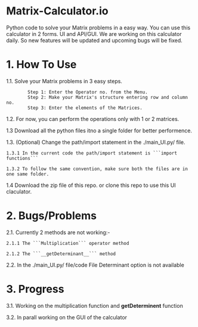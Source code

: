 # Matrix-Calculator.io
Python code to solve your Matrix problems in a easy way. You can use this calculator in 2 forms. UI and API/GUI. We are working on this calculator daily. So new features will be updated and upcoming bugs will be fixed.

# 1. How To Use
1.1. Solve your Matrix problems in 3 easy steps.

            Step 1: Enter the Operator no. from the Menu.
            Step 2: Make your Matrix's structure entering row and column no.
            Step 3: Enter the elements of the Matrices.

1.2. For now, you can perform the operations only with 1 or 2 matrices.

1.3 Download all the python files itno a single folder for better performence.

1.3. (Optional) Change the path/import statement in the ./main_UI.py/ file.

    1.3.1 In the current code the path/import statement is ```import functions```
    
    1.3.2 To follow the same convention, make sure both the files are in one same folder.
    
1.4 Download the zip file of this repo. or clone this repo to use this UI claculator.

# 2. Bugs/Problems
2.1. Currently 2 methods are not working:- 

    2.1.1 The ```Multiplication``` operator method
    
    2.1.2 The ```__getDeterminant__``` method
    
2.2. In the ./main_UI.py/ file/code File Determinant option is not available

# 3. Progress
3.1. Working on the multiplication function and __getDeterminent__ function

3.2. In parall working on the GUI of the calculator
